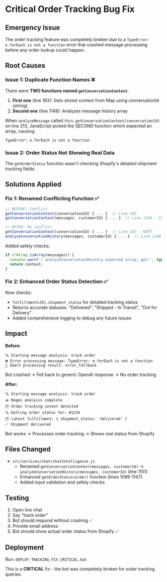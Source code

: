 # Critical Order Tracking Bug Fix

## Emergency Issue
The order tracking feature was completely broken due to a `TypeError: e.forEach is not a function` error that crashed message processing before any order lookup could happen.

## Root Causes

### Issue 1: Duplicate Function Names ❌
There were **TWO functions named `getConversationContext`**:
1. **First one** (line 183): Gets stored context from Map using conversationId (string)
2. **Second one** (line 1148): Analyzes message history array

When `analyzeMessage` called `this.getConversationContext(conversationId)` on line 213, JavaScript picked the SECOND function which expected an array, causing:
```
TypeError: e.forEach is not a function
```

### Issue 2: Order Status Not Showing Real Data
The `getOrderStatus` function wasn't checking Shopify's detailed shipment tracking fields.

## Solutions Applied

### Fix 1: Renamed Conflicting Function ✅
```javascript
// BEFORE: Conflict
getConversationContext(conversationId) { ... }  // Line 183
getConversationContext(messages, customerId) { ... }  // Line 1148 - CONFLICT!

// AFTER: No conflict
getConversationContext(conversationId) { ... }  // Line 183 - KEPT
analyzeConversationHistory(messages, customerId) { ... }  // Line 1148 - RENAMED
```

Added safety checks:
```javascript
if (!Array.isArray(messages)) {
  console.warn('⚠️ analyzeConversationHistory expected array, got:', typeof messages);
  return context;
}
```

### Fix 2: Enhanced Order Status Detection ✅
Now checks:
- `fulfillments[0].shipment_status` for detailed tracking status
- Returns accurate statuses: "Delivered", "Shipped - In Transit", "Out for Delivery"
- Added comprehensive logging to debug any future issues

## Impact

**Before:**
```
🔍 Starting message analysis: track order
❌ Error processing message: TypeError: e.forEach is not a function
🎯 Smart processing result: error_fallback
```
Bot crashed → Fell back to generic OpenAI response → No order tracking

**After:**
```
🔍 Starting message analysis: track order
📊 Regex analysis complete
📦 Order tracking intent detected
🔍 Getting order status for: #1234
📦 Latest fulfillment: { shipment_status: 'delivered' }
✅ Shipment delivered
```
Bot works → Processes order tracking → Shows real status from Shopify

## Files Changed
- `src/services/chat/chatIntelligence.js`
  - Renamed `getConversationContext(messages, customerId)` → `analyzeConversationHistory(messages, customerId)` (line 1151)
  - Enhanced `getOrderStatus(order)` function (lines 1089-1147)
  - Added input validation and safety checks

## Testing
1. Open live chat
2. Say "track order"
3. Bot should respond without crashing ✅
4. Provide email address
5. Bot should show actual order status from Shopify ✅

## Deployment
Run: `DEPLOY_TRACKING_FIX_CRITICAL.bat`

This is a **CRITICAL** fix - the bot was completely broken for order tracking queries.
